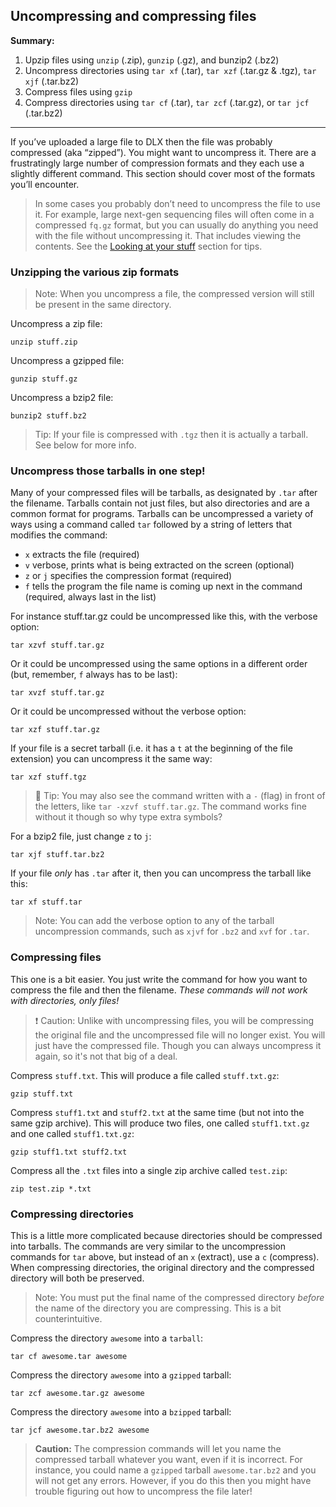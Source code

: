 ## Uncompressing and compressing files

**Summary:**

1. Upzip files using `unzip` (.zip), `gunzip` (.gz), and bunzip2 (.bz2)
2. Uncompress directories using `tar xf` (.tar), `tar xzf` (.tar.gz & .tgz), `tar xjf` (.tar.bz2)
3. Compress files using `gzip`
4. Compress directories using `tar cf` (.tar), `tar zcf` (.tar.gz), or `tar jcf` (.tar.bz2)

----

If you’ve uploaded a large file to DLX then the file was probably compressed (aka “zipped”). You might want to uncompress it. There are a frustratingly large number of compression formats and they each use a slightly different command. This section should cover most of the formats you’ll encounter.

> In some cases you probably don’t need to uncompress the file to use it. For example, large next-gen sequencing files will often come in a compressed `fq.gz` format, but you can usually do anything you need with the file without uncompressing it. That includes viewing the contents. See the [Looking at your stuff](looking.html) section for tips.

### Unzipping the various zip formats

> Note: When you uncompress a file, the compressed version will still be present in the same directory.

Uncompress a zip file:
```
unzip stuff.zip
```

Uncompress a gzipped file:
```
gunzip stuff.gz
```
Uncompress a bzip2 file:
```
bunzip2 stuff.bz2
```

> Tip: If your file is compressed with `.tgz` then it is actually a tarball. See below for more info.

### Uncompress those tarballs in one step!

Many of your compressed files will be tarballs, as designated by `.tar` after the filename. Tarballs contain not just files, but also directories and are a common format for programs. Tarballs can be uncompressed a variety of ways using a command called `tar` followed by a string of letters that modifies the command:
- `x` extracts the file (required)
- `v` verbose, prints what is being extracted on the screen (optional)
- `z` or `j` specifies the compression format (required)
- `f` tells the program the file name is coming up next in the command (required, always last in the list)

For instance stuff.tar.gz could be uncompressed like this, with the verbose option:
```
tar xzvf stuff.tar.gz
```

Or it could be uncompressed using the same options in a different order (but, remember, `f` always has to be last):
```
tar xvzf stuff.tar.gz
```

Or it could be uncompressed without the verbose option:
```
tar xzf stuff.tar.gz
```

If your file is a secret tarball (i.e. it has a `t` at the beginning of the file extension) you can uncompress it the same way:
```
tar xzf stuff.tgz
```

> :beers: Tip: You may also see the command written with a `-` (flag) in front of the letters, like `tar -xzvf stuff.tar.gz`. The command works fine without it though so why type extra symbols?

For a bzip2 file, just change `z` to `j`:
```
tar xjf stuff.tar.bz2
```

If your file *only* has `.tar` after it, then you can uncompress the tarball like this:
```
tar xf stuff.tar
```

> Note: You can add the verbose option to any of the tarball uncompression commands, such as `xjvf` for `.bz2` and `xvf` for `.tar`.

### Compressing files

This one is a bit easier. You just write the command for how you want to compress the file and then the filename. *These commands will not work with directories, only files!*

> :heavy_exclamation_mark: Caution: Unlike with uncompressing files, you will be compressing the original file and the uncompressed file will no longer exist. You will just have the compressed file. Though you can always uncompress it again, so it's not that big of a deal.

Compress `stuff.txt`. This will produce a file called `stuff.txt.gz`:
```
gzip stuff.txt
```

Compress `stuff1.txt` and `stuff2.txt` at the same time (but not into the same gzip archive). This will produce two files, one called `stuff1.txt.gz` and one called `stuff1.txt.gz`:
```
gzip stuff1.txt stuff2.txt
```

Compress all the `.txt` files into a single zip archive called `test.zip`:
```
zip test.zip *.txt
```

### Compressing directories

This is a little more complicated because directories should be compressed into tarballs. The commands are very similar to the uncompression commands for `tar` above, but instead of an `x` (extract), use a `c` (compress). When compressing directories, the original directory and the compressed directory will both be preserved.

> Note: You must put the final name of the compressed directory *before* the name of the directory you are compressing. This is a bit counterintuitive.

Compress the directory `awesome` into a `tarball`:
```
tar cf awesome.tar awesome
```

Compress the directory `awesome` into a `gzipped` tarball:
```
tar zcf awesome.tar.gz awesome
```

Compress the directory `awesome` into a `bzipped` tarball:
```
tar jcf awesome.tar.bz2 awesome
```

> **Caution:** The compression commands will let you name the compressed tarball whatever you want, even if it is incorrect. For instance, you could name a `gzipped` tarball `awesome.tar.bz2` and you will not get any errors. However, if you do this then you might have trouble figuring out how to uncompress the file later!
